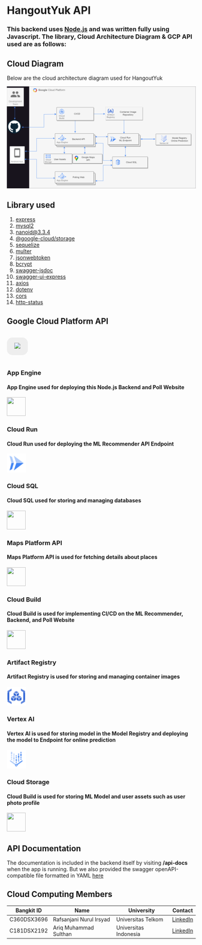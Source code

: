 # HangoutYuk API


### This backend uses [Node.js](https://nodejs.org/) and was written fully using Javascript. The library, Cloud Architecture Diagram & GCP API used are as follows:


## Cloud Diagram 
Below are the cloud architecture diagram used for HangoutYuk 

<img src="https://raw.githubusercontent.com/HangoutYuk/.github/main/assets/cloud_diagram_black.png"/>


## Library used

1. [express](https://www.npmjs.com/package/express)
2. [mysql2](https://www.npmjs.com/package/mysql2)
3. [nanoid@3.3.4](https://www.npmjs.com/package/nanoid)
4. [@google-cloud/storage](https://www.npmjs.com/package/@google-cloud/storage)
5. [sequelize](https://www.npmjs.com/package/sequelize)
6. [multer](https://www.npmjs.com/package/multer)
7. [jsonwebtoken](https://www.npmjs.com/package/jsonwebtoken)
8. [bcrypt](https://www.npmjs.com/package/bcrypt)
9. [swagger-jsdoc](https://www.npmjs.com/package/swagger-jsdoc)
10. [swagger-ui-express](https://www.npmjs.com/package/swagger-ui-express)
11. [axios](https://www.npmjs.com/package/axios)
12. [dotenv](https://www.npmjs.com/package/dotenv)
13. [cors](https://www.npmjs.com/package/cors)
14. [http-status](https://www.npmjs.com/package/http-status)

## Google Cloud Platform API 

<p style="text-align: center; background-color: #eee; display: inline-block; padding: 14px 20px; border-radius: 15px;">
<img src="https://upload.wikimedia.org/wikipedia/commons/5/51/Google_Cloud_logo.svg" width="250"/>
</p>

### App Engine
#### App Engine used for deploying this Node.js Backend and Poll Website

<img src="https://symbols.getvecta.com/stencil_4/8_google-app-engine.c22bd3c7a9.svg" width="50" height="50"/>

### Cloud Run
#### Cloud Run used for deploying the ML Recommender API Endpoint

<img src="https://raw.githubusercontent.com/HangoutYuk/.github/main/assets/cloud_run.svg" width="50" height="50"/>

### Cloud SQL
#### Cloud SQL used for storing and managing databases

<img src="https://symbols.getvecta.com/stencil_4/45_google-cloud-sql.35ca1b4c38.svg" width="50" height="50"/>

### Maps Platform API
#### Maps Platform API is used for fetching details about places

<img src="https://symbols.getvecta.com/stencil_3/6_google-maps.4c510e2650.svg" width="50" height="50"/>

### Cloud Build
#### Cloud Build is used for implementing CI/CD on the ML Recommender, Backend, and Poll Website

<img src="https://symbols.getvecta.com/stencil_4/15_google-cloud-build.57cf1edb07.svg" width="50" height="50"/>

### Artifact Registry
#### Artifact Registry is used for storing and managing container images 

<img src="https://raw.githubusercontent.com/HangoutYuk/.github/main/assets/artifact_registry.svg" width="50" height="50"/>

### Vertex AI
#### Vertex AI is used for storing model in the Model Registry and deploying the model to Endpoint for online prediction

<img src="https://raw.githubusercontent.com/HangoutYuk/.github/main/assets/vertexai.svg" width="50" height="50"/>

### Cloud Storage
#### Cloud Build is used for storing ML Model and  user assets such as user photo profile

<img src="https://symbols.getvecta.com/stencil_4/47_google-cloud-storage.fee263d33a.svg" width="50" height="50"/>

## API Documentation
The documentation is included in the backend itself by visiting **/api-docs** when the app is running.
But we also provided the swagger openAPI-compatible file formatted in YAML [here](https://github.com/HangoutYuk/hayuk-api/blob/main/docs/swagger.api.docs.yaml)


## Cloud Computing Members

| Bangkit ID  | Name                      | University                       | Contact                                                                     |
| ----------- | ------------------------- | -------------------------------- | --------------------------------------------------------------------------- |
| C360DSX3696 | Rafsanjani Nurul Irsyad | Universitas Telkom | [LinkedIn](https://www.linkedin.com/in/rafsanjani-ni/) |
| C181DSX2192 | Ariq Muhammad Sulthan | Universitas Indonesia | [LinkedIn](https://www.linkedin.com/in/ariqsulthan/) |
